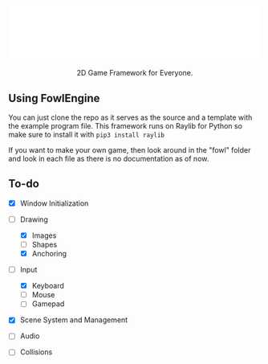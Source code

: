 <div style="text-align: center;"><img src="./logo.png"><p>2D Game Framework for Everyone.</p></div>

## Using FowlEngine

You can just clone the repo as it serves as the source and a template with the example program file. This framework runs on Raylib for Python so make sure to install it with `pip3 install raylib`

If you want to make your own game, then look around in the "fowl" folder and look in each file as there is no documentation as of now.

## To-do

- [x] Window Initialization
- [ ] Drawing
    - [x] Images
    - [ ] Shapes
    - [x] Anchoring
- [ ] Input
    - [x] Keyboard
    - [ ] Mouse
    - [ ] Gamepad
- [x] Scene System and Management
- [ ] Audio
- [ ] Collisions

